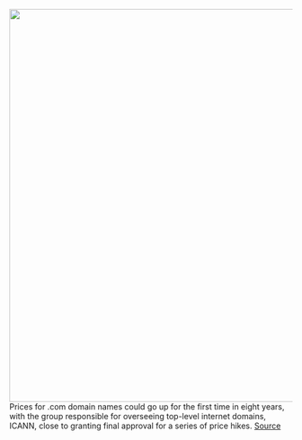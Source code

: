 <img src='https://cdn.vox-cdn.com/thumbor/94ZJCQPwnVqfvogEE95UMvxdaF4=/0x0:4845x3182/1200x800/filters:focal(1154x1806:1928x2580)/cdn.vox-cdn.com/uploads/chorus_image/image/66303272/146293540.jpg.0.jpg' width='700px' /><br/>
Prices for .com domain names could go up for the first time in eight years, with the group responsible for overseeing top-level internet domains, ICANN, close to granting final approval for a series of price hikes.
<a href='https://www.theverge.com/2020/2/12/21134632/domain-name-com-dot-price-increases-icann'> Source <a/>